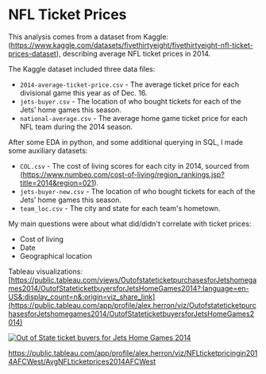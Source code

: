 # NFL Ticket Prices

This analysis comes from a dataset from Kaggle: (https://www.kaggle.com/datasets/fivethirtyeight/fivethirtyeight-nfl-ticket-prices-dataset), describing average NFL ticket prices in 2014.

The Kaggle dataset included three data files:
 * `2014-average-ticket-price.csv` - The average ticket price for each divisional game this year as of Dec. 16.
 * `jets-buyer.csv` - The location of who bought tickets for each of the Jets’ home games this season. 
 * `national-average.csv` -  The average home game ticket price for each NFL team during the 2014 season.

After some EDA in python, and some additional querying in SQL, I made some auxiliary datasets:
 * `COL.csv` - The cost of living scores for each city in 2014, sourced from (https://www.numbeo.com/cost-of-living/region_rankings.jsp?title=2014&region=021).
 * `jets-buyer-new.csv` - The location of who bought tickets for each of the Jets’ home games this season. 
 * `team_loc.csv` -  The city and state for each team's hometown.

My main questions were about what did/didn't correlate with ticket prices:
 *  Cost of living
 *  Date 
 *  Geographical location

Tableau visualizations:
[https://public.tableau.com/views/OutofstateticketpurchasesforJetshomegames2014/OutofStateticketbuyersforJetsHomeGames2014?:language=en-US&:display_count=n&:origin=viz_share_link](https://public.tableau.com/app/profile/alex.herron/viz/OutofstateticketpurchasesforJetshomegames2014/OutofStateticketbuyersforJetsHomeGames2014)
<div class='tableauPlaceholder' id='viz1694812691182' style='position: relative'><noscript><a href='#'><img alt='Out of State ticket buyers for Jets Home Games 2014 ' src='https:&#47;&#47;public.tableau.com&#47;static&#47;images&#47;Ou&#47;OutofstateticketpurchasesforJetshomegames2014&#47;OutofStateticketbuyersforJetsHomeGames2014&#47;1_rss.png' style='border: none' /></a></noscript><object class='tableauViz'  style='display:none;'><param name='host_url' value='https%3A%2F%2Fpublic.tableau.com%2F' /> <param name='embed_code_version' value='3' /> <param name='site_root' value='' /><param name='name' value='OutofstateticketpurchasesforJetshomegames2014&#47;OutofStateticketbuyersforJetsHomeGames2014' /><param name='tabs' value='no' /><param name='toolbar' value='yes' /><param name='static_image' value='https:&#47;&#47;public.tableau.com&#47;static&#47;images&#47;Ou&#47;OutofstateticketpurchasesforJetshomegames2014&#47;OutofStateticketbuyersforJetsHomeGames2014&#47;1.png' /> <param name='animate_transition' value='yes' /><param name='display_static_image' value='yes' /><param name='display_spinner' value='yes' /><param name='display_overlay' value='yes' /><param name='display_count' value='yes' /><param name='language' value='en-US' /></object></div>                <script type='text/javascript'>                    var divElement = document.getElementById('viz1694812691182');                    var vizElement = divElement.getElementsByTagName('object')[0];                    if ( divElement.offsetWidth > 800 ) { vizElement.style.minWidth='1320px';vizElement.style.maxWidth='1420px';vizElement.style.width='100%';vizElement.style.minHeight='587px';vizElement.style.maxHeight='887px';vizElement.style.height=(divElement.offsetWidth*0.75)+'px';} else if ( divElement.offsetWidth > 500 ) { vizElement.style.minWidth='1320px';vizElement.style.maxWidth='1420px';vizElement.style.width='100%';vizElement.style.minHeight='587px';vizElement.style.maxHeight='887px';vizElement.style.height=(divElement.offsetWidth*0.75)+'px';} else { vizElement.style.width='100%';vizElement.style.height='727px';}                     var scriptElement = document.createElement('script');                    scriptElement.src = 'https://public.tableau.com/javascripts/api/viz_v1.js';                    vizElement.parentNode.insertBefore(scriptElement, vizElement);                </script>

https://public.tableau.com/app/profile/alex.herron/viz/NFLticketpricingin2014AFCWest/AvgNFLticketprices2014AFCWest

